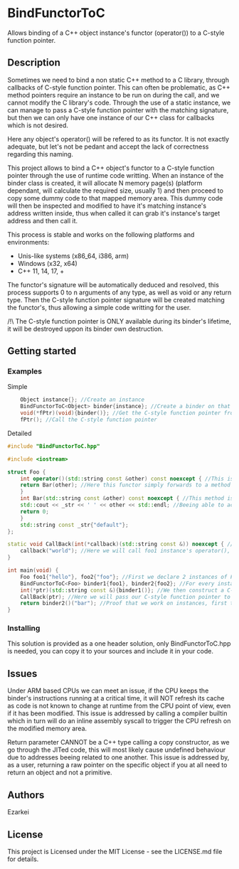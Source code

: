 # BindFunctorToC

Allows binding of a C++ object instance's functor (operator()) to a C-style function pointer.

## Description

Sometimes we need to bind a non static C++ method to a C library, through callbacks of C-style function pointer.
This can often be problematic, as C++ method pointers require an instance to be run on during the call, and we cannot modify the C library's code.
Through the use of a static instance, we can manage to pass a C-style function pointer with the matching signature, but then we can only have one instance of our C++ class for callbacks which is not desired.

Here any object's operator() will be refered to as its functor. It is not exactly adequate, but let's not be pedant and accept the lack of correctness regarding this naming.

This project allows to bind a C++ object's functor to a C-style function pointer through the use of runtime code writting.
When an instance of the binder class is created, it will allocate N memory page(s) (platform dependant, will calculate the required size, usually 1) and then proceed to copy some dummy code to that mapped memory area.
This dummy code will then be inspected and modified to have it's matching instance's address written inside, thus when called it can grab it's instance's target address and then call it.

This process is stable and works on the following platforms and environments:
- Unis-like systems (x86_64, i386, arm)
- Windows (x32, x64)
- C++ 11, 14, 17, +

The functor's signature will be automatically deduced and resolved, this process supports 0 to n arguments of any type, as well as void or any return type.
Then the C-style function pointer signature will be created matching the functor's, thus allowing a simple code writting for the user.

/!\ The C-style function pointer is ONLY available during its binder's lifetime, it will be destroyed uppon its binder own destruction.

## Getting started

### Examples

Simple
```cpp
    Object instance{}; //Create an instance
    BindFunctorToC<Object> binder{instance}; //Create a binder on that instance
    void(*fPtr)(void){binder()}; //Get the C-style function pointer from the binder, here the signature is void(*)(void)
    fPtr(); //Call the C-style function pointer
```

Detailed
```cpp
#include "BindFunctorToC.hpp"

#include <iostream>

struct Foo {
    int operator()(std::string const &other) const noexcept { //This is our functor, the "entry point" to our object from the C-style function pointer call
	return Bar(other); //Here this functor simply forwards to a method
    }
    int Bar(std::string const &other) const noexcept { //This method is non-static and will use an object's member: _str
	std::cout << _str << ' ' << other << std::endl; //Beeing able to access _str here clearly shows that it's not a trick, we have a direct access to 'this'
	return 0;
    }
    std::string const _str{"default"};
};

static void CallBack(int(*callback)(std::string const &)) noexcept { //This is the kind of use case we want to be able to accomplish, a simple C-style function pointer is passed as parameter but it will effectively call a non-static method on an object
    callback("world"); //Here we will call foo1 instance's operator(), hence foo1's 'Bar' method
}

int main(void) {
    Foo foo1{"hello"}, foo2{"foo"}; //First we declare 2 instances of Foo, with 2 different member values so we can distinguish them well
    BindFunctorToC<Foo> binder1{foo1}, binder2{foo2}; //For every instance a binder is needed
    int(*ptr)(std::string const &){binder1()}; //We then construct a C-style function pointer with Foo's operator() signature and initialize it to binder1 function by calling binder1's operator()
    CallBack(ptr); //Here we will pass our C-style function pointer to the C api which may need it as a callback
    return binder2()("bar"); //Proof that we work on instances, first the operator() will get the C-style function pointer, then we call it and return its value to show the signatures deduction works
}
```

### Installing

This solution is provided as a one header solution, only BindFunctorToC.hpp is needed, you can copy it to your sources and include it in your code.

## Issues

Under ARM based CPUs we can meet an issue, if the CPU keeps the binder's instructions running at a critical time, it will NOT refresh its cache as code is not known to change at runtime from the CPU point of view, even if it has been modified.
This issue is addressed by calling a compiler builtin which in turn will do an inline assembly syscall to trigger the CPU refresh on the modified memory area.

Return parameter CANNOT be a C++ type calling a copy constructor, as we go through the JITed code, this will most likely cause undefined behaviour due to addresses beeing related to one another.
This issue is addressed by, as a user, returning a raw pointer on the specific object if you at all need to return an object and not a primitive.

## Authors

Ezarkei

## License

This project is Licensed under the MIT License - see the LICENSE.md file for details.